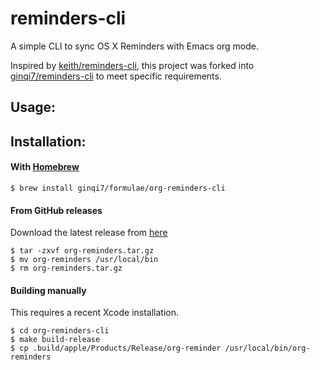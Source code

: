 # reminders-cli

A simple CLI to sync OS X Reminders with Emacs org mode.

Inspired by [keith/reminders-cli](https://github.com/keith/reminders-cli), this project was forked into [ginqi7/reminders-cli](https://github.com/ginqi7/reminders-cli) to meet specific requirements.

## Usage:

## Installation:

#### With [Homebrew](http://brew.sh/)

```
$ brew install ginqi7/formulae/org-reminders-cli
```

#### From GitHub releases

Download the latest release from
[here](https://github.com/ginqi7/org-reminders-cli/releases)

```
$ tar -zxvf org-reminders.tar.gz
$ mv org-reminders /usr/local/bin
$ rm org-reminders.tar.gz
```

#### Building manually

This requires a recent Xcode installation.

```
$ cd org-reminders-cli
$ make build-release
$ cp .build/apple/Products/Release/org-reminder /usr/local/bin/org-reminders
```
